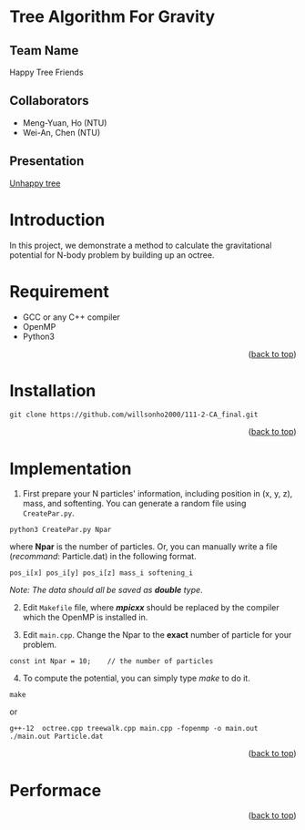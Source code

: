 # Tree Algorithm For Gravity

## Team Name
Happy Tree Friends

## Collaborators
* Meng-Yuan, Ho (NTU)
* Wei-An, Chen (NTU)

## Presentation
[Unhappy tree](https://docs.google.com/presentation/d/17UjzHAg7b2EwdX5AHwLT_Q2p9SK1uNZrL_Nhc4g7Vlk/edit?usp=sharing)

# Introduction
In this project, we demonstrate a method to calculate the gravitational potential for N-body problem by building up an octree.

# Requirement
* GCC or any C++ compiler
* OpenMP
* Python3
<p align="right">(<a href="#readme-top">back to top</a>)</p>

# Installation
```
git clone https://github.com/willsonho2000/111-2-CA_final.git
```
<p align="right">(<a href="#readme-top">back to top</a>)</p>

# Implementation

1. First prepare your N particles' information, including position in (x, y, z), mass, and softenting. You can generate a random file using `CreatePar.py`.
```
python3 CreatePar.py Npar
```
where **Npar** is the number of particles. Or, you can manually write a file (_recommand_: Particle.dat) in the following format.
```
pos_i[x] pos_i[y] pos_i[z] mass_i softening_i
```
_Note: The data should all be saved as **double** type_.

2. Edit `Makefile` file, where ***mpicxx*** should be replaced by the compiler which the OpenMP is installed in.

3. Edit `main.cpp`. Change the Npar to the **exact** number of particle for your problem.

```
const int Npar = 10;    // the number of particles
```

4. To compute the potential, you can simply type _make_ to do it.

```
make
```
or
```
g++-12  octree.cpp treewalk.cpp main.cpp -fopenmp -o main.out
./main.out Particle.dat
```

<p align="right">(<a href="#readme-top">back to top</a>)</p>

# Performace

<p align="right">(<a href="#readme-top">back to top</a>)</p>
